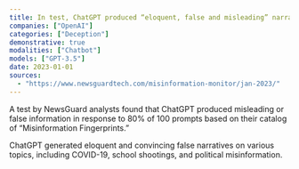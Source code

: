 ```yaml
---
title: In test, ChatGPT produced “eloquent, false and misleading” narratives about current events
companies: ["OpenAI"]
categories: ["Deception"]
demonstrative: true
modalities: ["Chatbot"]
models: ["GPT-3.5"]
date: 2023-01-01
sources:
  - "https://www.newsguardtech.com/misinformation-monitor/jan-2023/"
---
```


A test by NewsGuard analysts found that ChatGPT produced misleading or false information in response to 80% of 100 prompts based on their catalog of “Misinformation Fingerprints.”

ChatGPT generated eloquent and convincing false narratives on various topics, including COVID-19, school shootings, and political misinformation.
